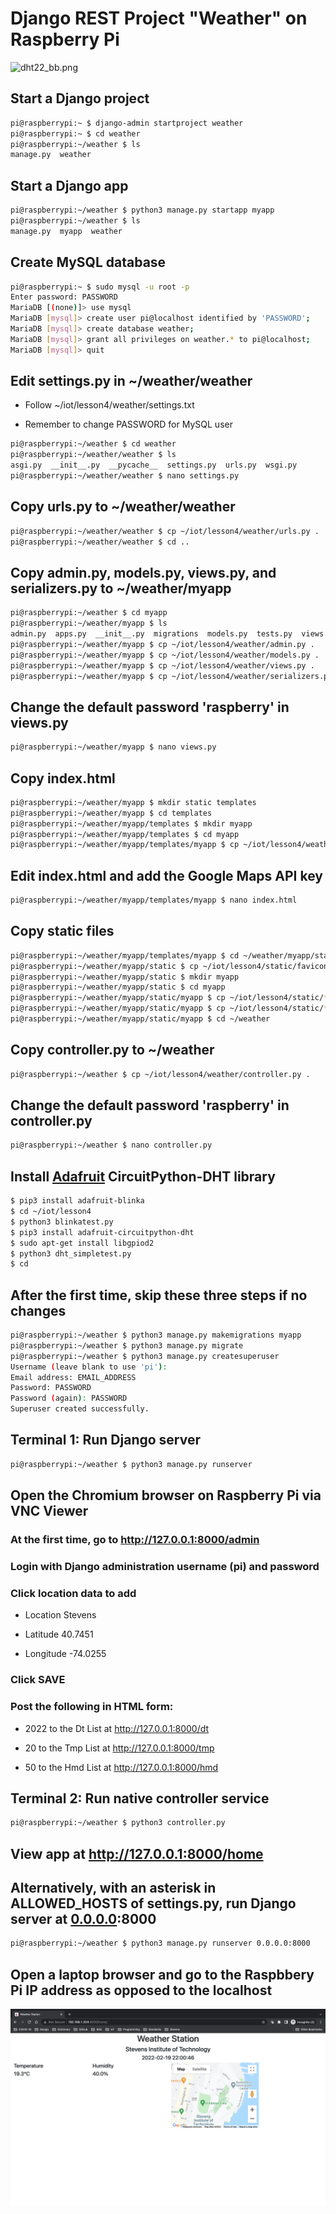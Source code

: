 # Django REST Project "Weather" on Raspberry Pi

![dht22_bb.png](https://github.com/kevinwlu/iot/blob/master/lesson4/weather/dht22_bb.png)

## Start a Django project
```sh
pi@raspberrypi:~ $ django-admin startproject weather
pi@raspberrypi:~ $ cd weather
pi@raspberrypi:~/weather $ ls
manage.py  weather
```
## Start a Django app
```sh
pi@raspberrypi:~/weather $ python3 manage.py startapp myapp
pi@raspberrypi:~/weather $ ls
manage.py  myapp  weather
```
## Create MySQL database
```sh
pi@raspberrypi:~ $ sudo mysql -u root -p
Enter password: PASSWORD
MariaDB [(none)]> use mysql
MariaDB [mysql]> create user pi@localhost identified by 'PASSWORD';
MariaDB [mysql]> create database weather;
MariaDB [mysql]> grant all privileges on weather.* to pi@localhost;
MariaDB [mysql]> quit
```
## Edit settings.py in ~/weather/weather

* Follow ~/iot/lesson4/weather/settings.txt

* Remember to change PASSWORD for MySQL user
```sh
pi@raspberrypi:~/weather $ cd weather
pi@raspberrypi:~/weather/weather $ ls
asgi.py  __init__.py  __pycache__  settings.py  urls.py  wsgi.py
pi@raspberrypi:~/weather/weather $ nano settings.py
```
## Copy urls.py to ~/weather/weather
```sh
pi@raspberrypi:~/weather/weather $ cp ~/iot/lesson4/weather/urls.py .
pi@raspberrypi:~/weather/weather $ cd ..
```
## Copy admin.py, models.py, views.py, and serializers.py to ~/weather/myapp
```sh
pi@raspberrypi:~/weather $ cd myapp
pi@raspberrypi:~/weather/myapp $ ls
admin.py  apps.py  __init__.py  migrations  models.py  tests.py  views.py
pi@raspberrypi:~/weather/myapp $ cp ~/iot/lesson4/weather/admin.py .
pi@raspberrypi:~/weather/myapp $ cp ~/iot/lesson4/weather/models.py .
pi@raspberrypi:~/weather/myapp $ cp ~/iot/lesson4/weather/views.py .
pi@raspberrypi:~/weather/myapp $ cp ~/iot/lesson4/weather/serializers.py .
```
## Change the default password 'raspberry' in views.py
```sh
pi@raspberrypi:~/weather/myapp $ nano views.py
```
## Copy index.html
```sh
pi@raspberrypi:~/weather/myapp $ mkdir static templates
pi@raspberrypi:~/weather/myapp $ cd templates
pi@raspberrypi:~/weather/myapp/templates $ mkdir myapp
pi@raspberrypi:~/weather/myapp/templates $ cd myapp
pi@raspberrypi:~/weather/myapp/templates/myapp $ cp ~/iot/lesson4/weather/index.html .
```
## Edit index.html and add the Google Maps API key
```sh
pi@raspberrypi:~/weather/myapp/templates/myapp $ nano index.html
```
## Copy static files
```sh
pi@raspberrypi:~/weather/myapp/templates/myapp $ cd ~/weather/myapp/static
pi@raspberrypi:~/weather/myapp/static $ cp ~/iot/lesson4/static/favicon.ico .
pi@raspberrypi:~/weather/myapp/static $ mkdir myapp
pi@raspberrypi:~/weather/myapp/static $ cd myapp
pi@raspberrypi:~/weather/myapp/static/myapp $ cp ~/iot/lesson4/static/*css .
pi@raspberrypi:~/weather/myapp/static/myapp $ cp ~/iot/lesson4/static/*js .
pi@raspberrypi:~/weather/myapp/static/myapp $ cd ~/weather
```
## Copy controller.py to ~/weather
```sh
pi@raspberrypi:~/weather $ cp ~/iot/lesson4/weather/controller.py .
```
## Change the default password 'raspberry' in controller.py
```sh
pi@raspberrypi:~/weather $ nano controller.py
```
## Install [Adafruit](https://en.wikipedia.org/wiki/Adafruit_Industries) CircuitPython-DHT library
```sh
$ pip3 install adafruit-blinka
$ cd ~/iot/lesson4
$ python3 blinkatest.py
$ pip3 install adafruit-circuitpython-dht
$ sudo apt-get install libgpiod2
$ python3 dht_simpletest.py
$ cd
```
## After the first time, skip these three steps if no changes
```sh
pi@raspberrypi:~/weather $ python3 manage.py makemigrations myapp
pi@raspberrypi:~/weather $ python3 manage.py migrate
pi@raspberrypi:~/weather $ python3 manage.py createsuperuser
Username (leave blank to use 'pi'):
Email address: EMAIL_ADDRESS
Password: PASSWORD
Password (again): PASSWORD
Superuser created successfully.
```
## Terminal 1: Run Django server
```sh
pi@raspberrypi:~/weather $ python3 manage.py runserver
```
## Open the Chromium browser on Raspberry Pi via VNC Viewer

### At the first time, go to http://127.0.0.1:8000/admin

### Login with Django administration username (pi) and password

### Click location data to add 

* Location Stevens

* Latitude 40.7451

* Longitude -74.0255

### Click SAVE

### Post the following in HTML form:

* 2022 to the Dt List at http://127.0.0.1:8000/dt

* 20 to the Tmp List at http://127.0.0.1:8000/tmp

* 50 to the Hmd List at http://127.0.0.1:8000/hmd

## Terminal 2: Run native controller service
```sh
pi@raspberrypi:~/weather $ python3 controller.py
```
## View app at http://127.0.0.1:8000/home

## Alternatively, with an asterisk in ALLOWED_HOSTS of settings.py, run Django server at [0.0.0.0](https://en.wikipedia.org/wiki/0.0.0.0):8000
```sh
pi@raspberrypi:~/weather $ python3 manage.py runserver 0.0.0.0:8000
```
## Open a laptop browser and go to the Raspbbery Pi IP address as opposed to the localhost

![weather.png](/lesson4/weather/weather.png)
